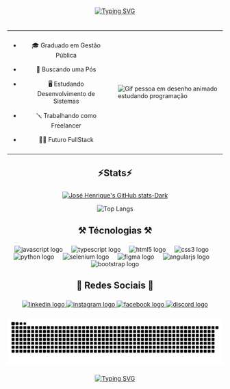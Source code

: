 ###

<div align="center">
  <a href="https://git.io/typing-svg"><img src="https://readme-typing-svg.demolab.com?font=Fira+Code&weight=700&size=32&pause=1000&center=true&width=800&lines=Ol%C3%A1+%F0%9F%91%8B!+Eu+sou+Jos%C3%A9+Alves..;Seja+muito+bem+vindo+%F0%9F%91%8B.+Ao+meu+perfil..;Ultimamente+atuando+como..;%F0%9F%96%A5%EF%B8%8F+Desenvolvedor+front-end." alt="Typing SVG" /></a>
</div>

###


<div style="display: flex; justify-content: center;">

  

  <div style="flex: 1;">
    
  </div>
</div>

<table>
  <tr>
    <td width="50%" style="text-align: center">
      <ul>
        <li style="padding: 8px;">🎓 Graduado em Gestão Pública
        <li style="padding: 8px;">💭 Buscando uma Pós
        <li style="padding: 8px;">🖥️ Estudando Desenvolvimento de Sistemas
        <li style="padding: 8px;">🪛 Trabalhando como Freelancer
        <li style="padding: 8px;">👨‍💻 Futuro FullStack
      </ul>
    </td>
    <td><img width="100%" src="https://clubedosgeeks.com.br/wp-content/uploads/2016/01/dormrm.gif" alt="Gif pessoa em desenho animado estudando programação"/></td>
  </tr>
</table>

###

<h2 align="center">⚡Stats⚡</h2>

###


      
  
<div align="center">

    
  [![José Henrique's GitHub stats-Dark](https://github-readme-stats.vercel.app/api?username=JoseAlvesdev&show_icons=true&bg_color=00000000)](https://github.com/anuraghazra/github-readme-stats#gh-dark-mode-only)

    
  ![Top Langs](https://github-readme-stats.vercel.app/api/top-langs/?username=JoseAlvesdev&layout=compact&bg_color=00000000)
  

</div>

###

<h2 align="center">⚒️ Técnologias ⚒️</h2>

###

<div align="center">
  <img src="https://skillicons.dev/icons?i=js" height="48" alt="javascript logo"  />
  <img width="12" />
  <img src="https://skillicons.dev/icons?i=ts" height="48" alt="typescript logo"  />
  <img width="12" />
  <img src="https://skillicons.dev/icons?i=html" height="48" alt="html5 logo"  />
  <img width="12" />
  <img src="https://skillicons.dev/icons?i=css" height="48" alt="css3 logo"  />
  <img width="12" />
  <img src="https://skillicons.dev/icons?i=py" height="48" alt="python logo"  />
  <img width="12" />
  <img src="https://skillicons.dev/icons?i=selenium" height="48" alt="selenium logo"  />
  <img width="12" />
  <img src="https://skillicons.dev/icons?i=figma" height="48" alt="figma logo"  />
  <img width="12" />
  <img src="https://skillicons.dev/icons?i=angular" height="48" alt="angularjs logo"  />
  <img width="12" />
  <img src="https://skillicons.dev/icons?i=bootstrap" height="48" alt="bootstrap logo"  />
</div>

###

<h2 align="center">🍒 Redes Sociais 🍒</h2>

###

<div align="center">
  <a href="https://www.linkedin.com/in/josé-alves-9b6134205" target="_blank">
    <img src="https://raw.githubusercontent.com/maurodesouza/profile-readme-generator/master/src/assets/icons/social/linkedin/default.svg" width="52" height="40" alt="linkedin logo"  />
  </a>
  <a href="https://www.instagram.com/_henrjos/" target="_blank">
    <img src="https://raw.githubusercontent.com/maurodesouza/profile-readme-generator/master/src/assets/icons/social/instagram/default.svg" width="52" height="40" alt="instagram logo"  />
  </a>
  <a href="https://www.facebook.com/profile.php?id=100011302962408" target="_blank">
    <img src="https://raw.githubusercontent.com/maurodesouza/profile-readme-generator/master/src/assets/icons/social/facebook/default.svg" width="52" height="40" alt="facebook logo"  />
  </a>
  <a href="https://discord.com/invite/Tyc5Mf4xgw" target="_blank">
    <img src="https://raw.githubusercontent.com/maurodesouza/profile-readme-generator/master/src/assets/icons/social/discord/default.svg" width="52" height="40" alt="discord logo"  />
  </a>
</div>

###

<picture align="center">
  <source media="(prefers-color-scheme: dark)" srcset="https://raw.githubusercontent.com/JoseAlvesdev/JoseAlvesdev/output/github-contribution-grid-snake-dark.svg">
  <source media="(prefers-color-scheme: light)" srcset="https://raw.githubusercontent.com/JoseAlvesdev/JoseAlvesdev/output/github-contribution-grid-snake-dark.svg">
  <img align="center" alt="github contribution grid snake animation" src="https://raw.githubusercontent.com/JoseAlvesdev/JoseAlvesdev/output/github-contribution-grid-snake.svg">
</picture>

###

<div align="center">
  <a href="https://git.io/typing-svg"><img src="https://readme-typing-svg.demolab.com?font=Fira+Code&weight=700&size=32&pause=1000&center=true&width=600&lines=%F0%9F%91%8B+Obrigado+pela+aten%C3%A7%C3%A3o!" alt="Typing SVG" /></a>
<div>

###
